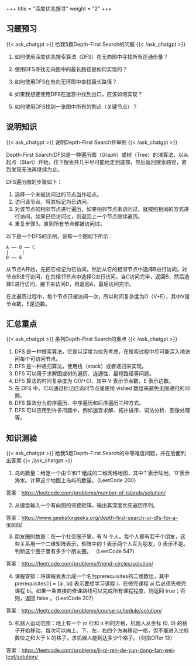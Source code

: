 +++
title = "深度优先搜寻"
weight = "2"
+++
## 习题预习
{{< ask_chatgpt >}}
给我5题Depth-First Search的问题
{{< /ask_chatgpt >}}



1. 如何使用深度优先搜索算法（DFS）在无向图中寻找所有连通份量？

2. 使用DFS寻找无向图中的最长路径是如何实现的？

3. 如何使用DFS在有向无环图中查找最长路径？

4. 如果我想要使用DFS在迷宫中找到出口，应该如何实现？

5. 如何使用DFS找到一张图中所有的割点（关键节点）？   

## 说明知识
{{< ask_chatgpt >}}
说明Depth-First Search并举例
{{< /ask_chatgpt >}}



Depth-First Search(DFS)是一种遍历图（Graph）或树（Tree）的演算法，以从起点（Start）开始，往下搜索并几乎尽可能地走到底部，然后返回搜索路径，直到发现无法再继续为止。

DFS遍历图的步骤如下：

1. 选择一个未被访问过的节点当作起点。
2. 访问该节点，将其标记为已访问。
3. 对该节点的相邻节点进行遍历，如果相邻节点未访问过，就按照相同的方式进行访问，如果已经访问过，则返回上一个节点继续遍历。
4. 重复步骤3，直到所有节点都被访问过。

以下是一个DFS的示例，设有一个图如下所示：

```
A —— B —— C
|     |
D —— E
```

从节点A开始，先把它标记为已访问，然后从它的相邻节点中选择B进行访问。对节点B进行访问，在其相邻节点中选择C进行访问，当C访问完毕，返回B，然后选择E进行访问，接下来访问D，再返回A，最后访问完毕。

在此遍历过程中，每个节点只被访问一次，所以时间复杂度为O（V+E），其中V是节点数，E是边数。   

## 汇总重点
{{< ask_chatgpt >}}
条列Depth-First Search的重点
{{< /ask_chatgpt >}}



1. DFS 是一种搜索算法，它是以深度为优先考虑，在搜索过程中尽可能深入地访问每个可访问节点。
2. DFS 是一种递归算法，使用栈（stack）或者递归来实现。
3. DFS 可以用于求解图或树的遍历、连通性、最短路径等问题。
4. DFS 算法的时间复杂度为 O(V+E)，其中 V 表示节点数，E 表示边数。
5. 在 DFS 中，可以通过标记已访问节点或使用 visited 数组来避免无限递归的问题。
6. DFS 算法分为前序遍历、中序遍历和后序遍历三种方式。
7. DFS 可以应用到许多问题中，例如迷宫求解、拓扑排序、词法分析、图像处理等。   

## 知识测验
{{< ask_chatgpt >}}
给我5题Depth-First Search的中等难度问题，并在后面列出答案
{{< /ask_chatgpt >}}



1. 岛屿数量：给定一个由‘0’和‘1’组成的二维网格地图，其中‘1’表示陆地，‘0’表示海水。计算这个地图上岛屿的数量。（LeetCode 200）

答案：https://leetcode.com/problems/number-of-islands/solution/

2. 从键盘输入一个有向图的邻接矩阵，输出其深度优先遍历序列。

答案：https://www.geeksforgeeks.org/depth-first-search-or-dfs-for-a-graph/

3. 朋友圈的数量：在一个社交圈子里，有 N 个人。每个人都有若干个朋友，这些关系用一个二维矩阵表示，矩阵中的 1 表示两个人互为朋友，0 表示不是。判断这个圈子里有多少个朋友圈。 （LeetCode 547）

答案：https://leetcode.com/problems/friend-circles/solution/

4. 课程安排：将课程表表示成一个名为prerequisites的二维数组，其中 prerequisites[i] = [ai, bi] 表示要想学习课程 i，在修完课程 ai 后必须先修完课程 bi。如果一条直接的修课路线可以完成所有课程程度，则返回 true；否则，返回 false 。（LeetCode 207）

答案：https://leetcode.com/problems/course-schedule/solution/

5. 机器人运动范围：地上有一个 m 行和 n 列的方格，机器人从坐标 (0, 0) 的格子开始移动，每次可以向上、下、左、右四个方向移动一格，但不能进入坐标数位之和大于 k 的格子，求机器人能到达多少个格子。（剑指Offer 13）

答案：https://leetcode.com/problems/ji-qi-ren-de-yun-dong-fan-wei-lcof/solution/   

